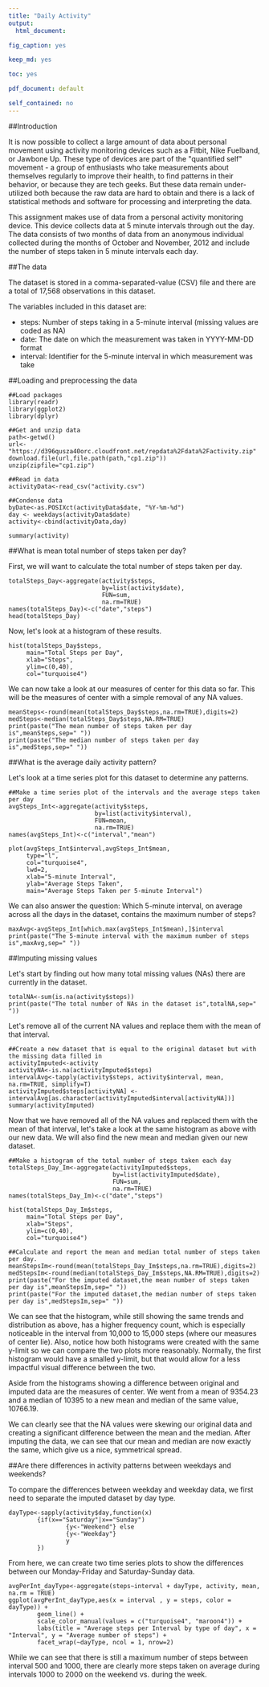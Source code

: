 ```yaml
---
title: "Daily Activity"
output:
  html_document:

fig_caption: yes

keep_md: yes

toc: yes

pdf_document: default

self_contained: no
---
```

##Introduction

It is now possible to collect a large amount of data about personal movement using activity monitoring devices such as a Fitbit, Nike Fuelband, or Jawbone Up. These type of devices are part of the "quantified self" movement - a group of enthusiasts who take measurements about themselves regularly to improve their health, to find patterns in their behavior, or because they are tech geeks. But these data remain under-utilized both because the raw data are hard to obtain and there is a lack of statistical methods and software for processing and interpreting the data.

This assignment makes use of data from a personal activity monitoring device. This device collects data at 5 minute intervals through out the day. The data consists of two months of data from an anonymous individual collected during the months of October and November, 2012 and include the number of steps taken in 5 minute intervals each day.

##The data

The dataset is stored in a comma-separated-value (CSV) file and there are a total of 17,568 observations in this dataset.

The variables included in this dataset are:

* steps: Number of steps taking in a 5-minute interval (missing values are coded as NA)
* date: The date on which the measurement was taken in YYYY-MM-DD format
* interval: Identifier for the 5-minute interval in which measurement was take

##Loading and preprocessing the data

```{r echo=TRUE}
##Load packages
library(readr)
library(ggplot2)
library(dplyr)

##Get and unzip data
path<-getwd()
url<-"https://d396qusza40orc.cloudfront.net/repdata%2Fdata%2Factivity.zip"
download.file(url,file.path(path,"cp1.zip"))
unzip(zipfile="cp1.zip")

##Read in data
activityData<-read_csv("activity.csv")

##Condense data
byDate<-as.POSIXct(activityData$date, "%Y-%m-%d")
day <- weekdays(activityData$date)
activity<-cbind(activityData,day)

summary(activity)
```

##What is mean total number of steps taken per day?

First, we will want to calculate the total number of steps taken per day.
```{r echo=TRUE}
totalSteps_Day<-aggregate(activity$steps,
                          by=list(activity$date),
                          FUN=sum,
                          na.rm=TRUE)
names(totalSteps_Day)<-c("date","steps")
head(totalSteps_Day)
```

Now, let's look at a histogram of these results. 
```{r echo=TRUE}
hist(totalSteps_Day$steps,
     main="Total Steps per Day",
     xlab="Steps",
     ylim=c(0,40),
     col="turquoise4")
```

We can now take a look at our measures of center for this data so far. This will be the measures of center with a simple removal of any NA values.  
```{r echo=TRUE}
meanSteps<-round(mean(totalSteps_Day$steps,na.rm=TRUE),digits=2)
medSteps<-median(totalSteps_Day$steps,NA.RM=TRUE)
print(paste("The mean number of steps taken per day is",meanSteps,sep=" "))
print(paste("The median number of steps taken per day is",medSteps,sep=" "))
```

##What is the average daily activity pattern?

Let's look at a time series plot for this dataset to determine any patterns. 

```{r echo=TRUE}
##Make a time series plot of the intervals and the average steps taken per day
avgSteps_Int<-aggregate(activity$steps,
                        by=list(activity$interval),
                        FUN=mean,
                        na.rm=TRUE)
names(avgSteps_Int)<-c("interval","mean")

plot(avgSteps_Int$interval,avgSteps_Int$mean,
     type="l",
     col="turquoise4",
     lwd=2,
     xlab="5-minute Interval",
     ylab="Average Steps Taken",
     main="Average Steps Taken per 5-minute Interval")
```

We can also answer the question: Which 5-minute interval, on average across all the days in the dataset, contains the maximum number of steps?
```{r echo=TRUE}
maxAvg<-avgSteps_Int[which.max(avgSteps_Int$mean),]$interval
print(paste("The 5-minute interval with the maximum number of steps is",maxAvg,sep=" "))
```

##Imputing missing values

Let's start by finding out how many total missing values (NAs) there are currently in the dataset.  

```{r echo=TRUE}
totalNA<-sum(is.na(activity$steps))
print(paste("The total number of NAs in the dataset is",totalNA,sep=" "))
```

Let's remove all of the current NA values and replace them with the mean of that interval. 
```{r echo=TRUE}
##Create a new dataset that is equal to the original dataset but with the missing data filled in
activityImputed<-activity
activityNA<-is.na(activityImputed$steps)
intervalAvg<-tapply(activity$steps, activity$interval, mean, na.rm=TRUE, simplify=T)
activityImputed$steps[activityNA] <- intervalAvg[as.character(activityImputed$interval[activityNA])]
summary(activityImputed)
```

Now that we have removed all of the NA values and replaced them with the mean of that interval, let's take a look at the same histogram as above with our new data.  We will also find the new mean and median given our new dataset.  

```{r echo=TRUE}
##Make a histogram of the total number of steps taken each day
totalSteps_Day_Im<-aggregate(activityImputed$steps,
                             by=list(activityImputed$date),
                             FUN=sum,
                             na.rm=TRUE)
names(totalSteps_Day_Im)<-c("date","steps")

hist(totalSteps_Day_Im$steps,
     main="Total Steps per Day",
     xlab="Steps",
     ylim=c(0,40),
     col="turquoise4")

##Calculate and report the mean and median total number of steps taken per day. 
meanStepsIm<-round(mean(totalSteps_Day_Im$steps,na.rm=TRUE),digits=2)
medStepsIm<-round(median(totalSteps_Day_Im$steps,NA.RM=TRUE),digits=2)
print(paste("For the imputed dataset,the mean number of steps taken per day is",meanStepsIm,sep=" "))
print(paste("For the imputed dataset,the median number of steps taken per day is",medStepsIm,sep=" "))

```

We can see that the histogram, while still showing the same trends and distribution as above, has a higher frequency count, which is especially noticeable in the interval from 10,000 to 15,000 steps (where our measures of center lie).  Also, notice how both histograms were created with the same y-limit so we can compare the two plots more reasonably.  Normally, the first histogram would have a smalled y-limit, but that would allow for a less impactful visual difference between the two.  

Aside from the histograms showing a difference between original and imputed data are the measures of center.  We went from a mean of 9354.23 and a median of 10395 to a new mean and median of the same value, 10766.19.  

We can clearly see that the NA values were skewing our original data and creating a significant difference between the mean and the median.  After imputing the data, we can see that our mean and median are now exactly the same, which give us a nice, symmetrical spread. 

##Are there differences in activity patterns between weekdays and weekends?

To compare the differences between weekday and weekday data, we first need to separate the imputed dataset by day type. 

```{r echo=TRUE}
dayType<-sapply(activity$day,function(x)
        {if(x=="Saturday"|x=="Sunday")
                {y<-"Weekend"} else
                {y<-"Weekday"}
                y
        })

```

From here, we can create two time series plots to show the differences between our Monday-Friday and Saturday-Sunday data.  

```{r echo=TRUE}
avgPerInt_dayType<-aggregate(steps~interval + dayType, activity, mean, na.rm = TRUE)
ggplot(avgPerInt_dayType,aes(x = interval , y = steps, color = dayType)) +
        geom_line() +
        scale_color_manual(values = c("turquoise4", "maroon4")) +
        labs(title = "Average steps per Interval by type of day", x = "Interval", y = "Average number of steps") +
        facet_wrap(~dayType, ncol = 1, nrow=2)
```

While we can see that there is still a maximum number of steps between interval 500 and 1000, there are clearly more steps taken on average during intervals 1000 to 2000 on the weekend vs. during the week.  
